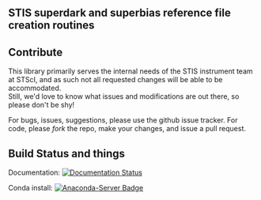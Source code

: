 STIS superdark and superbias reference file creation routines
-------------------------------------------------------------

Contribute
----------

This library primarily serves the internal needs of the STIS instrument team at
STScI, and as such not all requested changes will be able to be accommodated.  
Still, we'd love to know what issues and modifications are out there, so please
don't be shy!

For bugs, issues, suggestions, please use the github issue tracker.
For code, please *fork* the repo, make your changes, and issue a pull request.

Build Status and things
-----------------------

Documentation: [![Documentation Status](https://readthedocs.org/projects/refstis/badge/?version=latest)](http://refstis.readthedocs.io/en/latest/?badge=latest)

Conda install: [![Anaconda-Server Badge](https://anaconda.org/justincely/refstis/badges/installer/conda.svg)](https://conda.anaconda.org/justincely)
